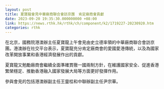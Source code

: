 ```yaml
---
layout: post
title: 夏寶龍會見中華廠商聯合會訪京團　肯定廠商會貢獻
date: 2023-09-20 19:35:30.000000000 +08:00
link: https://news.rthk.hk/rthk/ch/component/k2/1719227-20230920.htm
categories: rthk
---
```


在北京，國務院港澳辦主任夏寶龍上午會見由史立德率領的中華廠商聯合會訪京團。港澳辦在社交平台表示，夏寶龍充分肯定廠商會的愛國愛港傳統，以及為國家改革開放事業和香港經濟發展作出的貢獻。

夏寶龍又勉勵廠商會繼續全面準確貫徹一國兩制方針，在維護國家安全、促進香港繁榮穩定、推動香港融入國家發展大局等方面更好發揮作用。

參與會見的包括港澳辦副主任王靈桂和中聯辦副主任尹宗華。
